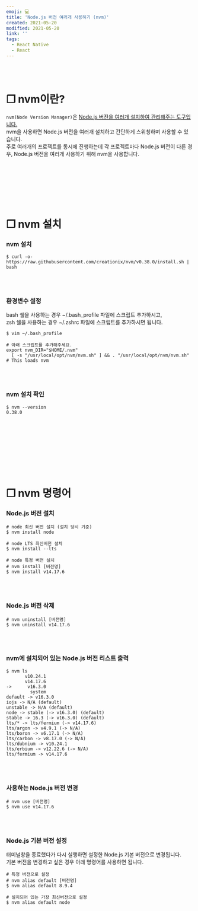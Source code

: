 ```yaml
---
emoji: 💻
title: 'Node.js 버전 여러개 사용하기 (nvm)'
created: 2021-05-20
modified: 2021-05-20
link: ''
tags:
  - React Native
  - React
---
```

<br></br>





# **❐ nvm이란?**
`nvm(Node Version Manager)`은 <u>Node.js 버전을 여러개 설치하여 관리해주는 도구입니다.</u>  
nvm을 사용하면 Node.js 버전을 여러개 설치하고 간단하게 스위칭하며 사용할 수 있습니다.  
주로 여러개의 프로젝트를 동시에 진행하는데 각 프로젝트마다 Node.js 버전이 다른 경우, Node.js 버전을 여러개 사용하기 위해 nvm을 사용합니다.
<br></br><br></br><br></br><br></br>





# **❐ nvm 설치**
### nvm 설치
```shell
$ curl -o- https://raw.githubusercontent.com/creationix/nvm/v0.38.0/install.sh | bash
```
<br></br>

### 환경변수 설정
bash 쉘을 사용하는 경우 ~/.bash_profile 파일에 스크립트 추가하시고,  
zsh 쉘을 사용하는 경우 ~/.zshrc 파일에 스크립트를 추가하시면 됩니다.
```shell
$ vim ~/.bash_profile

# 아래 스크립트를 추가해주세요.
export nvm_DIR="$HOME/.nvm"
  [ -s "/usr/local/opt/nvm/nvm.sh" ] && . "/usr/local/opt/nvm/nvm.sh"  # This loads nvm
```
<br></br>

### nvm 설치 확인
```shell
$ nvm --version
0.38.0
```
<br></br><br></br><br></br><br></br>





# **❐ nvm 명령어**
### Node.js 버전 설치
```shell
# node 최신 버전 설치 (설치 당시 기준)
$ nvm install node

# node LTS 최신버전 설치
$ nvm install --lts

# node 특정 버전 설치
# nvm install [버전명]
$ nvm install v14.17.6
```
<br></br>





### Node.js 버전 삭제
```shell
# nvm uninstall [버전명]
$ nvm uninstall v14.17.6
```
<br></br>




### nvm에 설치되어 있는 Node.js 버전 리스트 출력
```shell
$ nvm ls
       v10.24.1
       v14.17.6
->      v16.3.0
         system
default -> v16.3.0
iojs -> N/A (default)
unstable -> N/A (default)
node -> stable (-> v16.3.0) (default)
stable -> 16.3 (-> v16.3.0) (default)
lts/* -> lts/fermium (-> v14.17.6)
lts/argon -> v4.9.1 (-> N/A)
lts/boron -> v6.17.1 (-> N/A)
lts/carbon -> v8.17.0 (-> N/A)
lts/dubnium -> v10.24.1
lts/erbium -> v12.22.6 (-> N/A)
lts/fermium -> v14.17.6
```
<br></br>





### 사용하는 Node.js 버전 변경
```shell
# nvm use [버전명]
$ nvm use v14.17.6
```
<br></br>





### Node.js 기본 버전 설정
터미널창을 종료했다가 다시 실행하면 설정한 Node.js 기본 버전으로 변경됩니다.  
기본 버전을 변경하고 싶은 경우 아래 명령어를 사용하면 됩니다.
```shell
# 특정 버전으로 설정
# nvm alias default [버전명]
$ nvm alias default 8.9.4

# 설치되어 있는 가장 최신버전으로 설정
$ nvm alias default node
```
<br></br><br></br>
